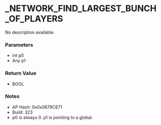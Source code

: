 # _NETWORK_FIND_LARGEST_BUNCH_OF_PLAYERS

No description available.

### Parameters
* int p0
* Any p1

### Return Value
* BOOL

### Notes
* AP Hash: 0x0x0679CE71
* Build: 323
* p0 is always 0. p1 is pointing to a global.

